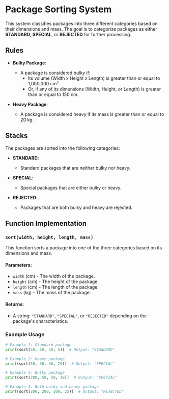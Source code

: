 # Package Sorting System

This system classifies packages into three different categories based on their dimensions and mass. The goal is to categorize packages as either **STANDARD**, **SPECIAL**, or **REJECTED** for further processing.

## Rules

- **Bulky Package**: 
  - A package is considered bulky if:
    - Its volume (Width x Height x Length) is greater than or equal to 1,000,000 cm³.
    - Or, if any of its dimensions (Width, Height, or Length) is greater than or equal to 150 cm.

- **Heavy Package**:
  - A package is considered heavy if its mass is greater than or equal to 20 kg.

## Stacks

The packages are sorted into the following categories:

- **STANDARD**: 
  - Standard packages that are neither bulky nor heavy.

- **SPECIAL**: 
  - Special packages that are either bulky or heavy.

- **REJECTED**: 
  - Packages that are both bulky and heavy are rejected.

## Function Implementation

### `sort(width, height, length, mass)`

This function sorts a package into one of the three categories based on its dimensions and mass.

#### Parameters:
- `width` (cm) - The width of the package.
- `height` (cm) - The height of the package.
- `length` (cm) - The length of the package.
- `mass` (kg) - The mass of the package.

#### Returns:
- A string: `"STANDARD"`, `"SPECIAL"`, or `"REJECTED"` depending on the package's characteristics.

### Example Usage

```python
# Example 1: Standard package
print(sort(50, 50, 50, 5))  # Output: "STANDARD"

# Example 2: Heavy package
print(sort(50, 50, 50, 25))  # Output: "SPECIAL"

# Example 3: Bulky package
print(sort(200, 50, 50, 10))  # Output: "SPECIAL"

# Example 4: Both bulky and heavy package
print(sort(200, 200, 200, 25))  # Output: "REJECTED"
